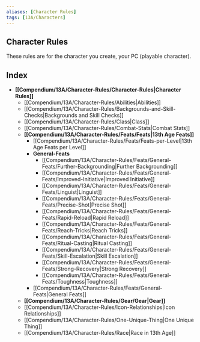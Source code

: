 ```yaml
---
aliases: [Character Rules]
tags: [13A/Characters]
---
```


## Character Rules

These rules are for the character you create, your PC (playable character).

## Index

- **[[Compendium/13A/Character-Rules/Character-Rules|Character Rules]]**
	- [[Compendium/13A/Character-Rules/Abilities|Abilities]]
	- [[Compendium/13A/Character-Rules/Backgrounds-and-Skill-Checks|Backgrounds and Skill Checks]]
	- [[Compendium/13A/Character-Rules/Class|Class]]
	- [[Compendium/13A/Character-Rules/Combat-Stats|Combat Stats]]
	- **[[Compendium/13A/Character-Rules/Feats/Feats|13th Age Feats]]**
		- [[Compendium/13A/Character-Rules/Feats/Feats-per-Level|13th Age Feats per Level]]
		- **General-Feats**
			- [[Compendium/13A/Character-Rules/Feats/General-Feats/Further-Backgrounding|Further Backgrounding]]
			- [[Compendium/13A/Character-Rules/Feats/General-Feats/Improved-Initiative|Improved Initiative]]
			- [[Compendium/13A/Character-Rules/Feats/General-Feats/Linguist|Linguist]]
			- [[Compendium/13A/Character-Rules/Feats/General-Feats/Precise-Shot|Precise Shot]]
			- [[Compendium/13A/Character-Rules/Feats/General-Feats/Rapid-Reload|Rapid Reload]]
			- [[Compendium/13A/Character-Rules/Feats/General-Feats/Reach-Tricks|Reach Tricks]]
			- [[Compendium/13A/Character-Rules/Feats/General-Feats/Ritual-Casting|Ritual Casting]]
			- [[Compendium/13A/Character-Rules/Feats/General-Feats/Skill-Escalation|Skill Escalation]]
			- [[Compendium/13A/Character-Rules/Feats/General-Feats/Strong-Recovery|Strong Recovery]]
			- [[Compendium/13A/Character-Rules/Feats/General-Feats/Toughness|Toughness]]
		- [[Compendium/13A/Character-Rules/Feats/General-Feats|General Feats]]
	- **[[Compendium/13A/Character-Rules/Gear/Gear|Gear]]**
	- [[Compendium/13A/Character-Rules/Icon-Relationships|Icon Relationships]]
	- [[Compendium/13A/Character-Rules/One-Unique-Thing|One Unique Thing]]
	- [[Compendium/13A/Character-Rules/Race|Race in 13th Age]]
